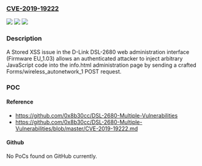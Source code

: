 ### [CVE-2019-19222](https://cve.mitre.org/cgi-bin/cvename.cgi?name=CVE-2019-19222)
![](https://img.shields.io/static/v1?label=Product&message=n%2Fa&color=blue)
![](https://img.shields.io/static/v1?label=Version&message=n%2Fa&color=blue)
![](https://img.shields.io/static/v1?label=Vulnerability&message=n%2Fa&color=brighgreen)

### Description

A Stored XSS issue in the D-Link DSL-2680 web administration interface (Firmware EU_1.03) allows an authenticated attacker to inject arbitrary JavaScript code into the info.html administration page by sending a crafted Forms/wireless_autonetwork_1 POST request.

### POC

#### Reference
- https://github.com/0x8b30cc/DSL-2680-Multiple-Vulnerabilities
- https://github.com/0x8b30cc/DSL-2680-Multiple-Vulnerabilities/blob/master/CVE-2019-19222.md

#### Github
No PoCs found on GitHub currently.

